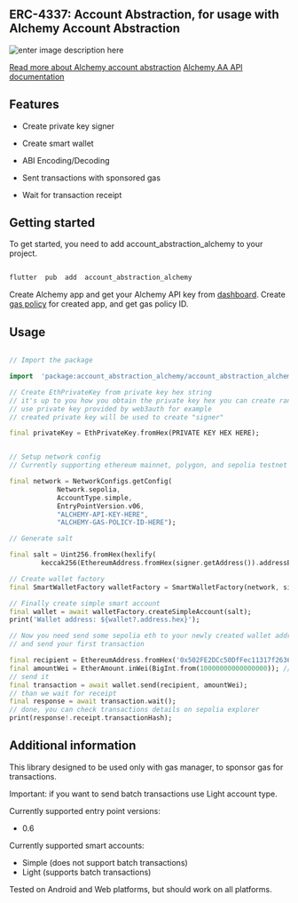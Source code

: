 
  
## ERC-4337: Account Abstraction, for usage with Alchemy Account Abstraction

![enter image description here](https://www.datocms-assets.com/105223/1701819587-logo.svg)

  [Read more about Alchemy account abstraction](https://www.alchemy.com/account-abstraction-infrastructure)
  [Alchemy AA API documentation](https://docs.alchemy.com/reference/bundler-api-quickstart)

## Features

  

- Create private key signer

- Create smart wallet

- ABI Encoding/Decoding

- Sent transactions with sponsored gas

- Wait for transaction receipt

  
  

## Getting started

  

To get started, you need to add account_abstraction_alchemy to your project.

```sh

flutter  pub  add  account_abstraction_alchemy

```

Create Alchemy app and get your Alchemy API key from [dashboard](https://dashboard.alchemy.com/).
Create [gas policy](https://dashboard.alchemy.com/gas-manager) for created app, and get gas policy ID.

  

## Usage

  

```dart

// Import the package

import  'package:account_abstraction_alchemy/account_abstraction_alchemy.dart';

// Create EthPrivateKey from private key hex string
// it's up to you how you obtain the private key hex you can create random or
// use private key provided by web3auth for example
// created private key will be used to create "signer"

final privateKey = EthPrivateKey.fromHex(PRIVATE KEY HEX HERE);


// Setup network config
// Currently supporting ethereum mainnet, polygon, and sepolia testnet networks.

final network = NetworkConfigs.getConfig(
			Network.sepolia,
			AccountType.simple,
			EntryPointVersion.v06,
			"ALCHEMY-API-KEY-HERE",
			"ALCHEMY-GAS-POLICY-ID-HERE");

// Generate salt

final salt = Uint256.fromHex(hexlify(
		keccak256(EthereumAddress.fromHex(signer.getAddress()).addressBytes)));

// Create wallet factory
final SmartWalletFactory walletFactory = SmartWalletFactory(network, signer);

// Finally create simple smart account
final wallet = await walletFactory.createSimpleAccount(salt);
print('Wallet address: ${wallet?.address.hex}');

// Now you need send some sepolia eth to your newly created wallet address
// and send your first transaction

final recipient = EthereumAddress.fromHex('0x502FE2DCc50DfFec11317f26363fcb44D507D81C');
final amountWei = EtherAmount.inWei(BigInt.from(10000000000000000)); // 0.01 eth
// send it
final transaction = await wallet.send(recipient, amountWei);
// than we wait for receipt 
final response = await transaction.wait();
// done, you can check transactions details on sepolia explorer
print(response!.receipt.transactionHash);
```

  

## Additional information

This library designed to be used only with gas manager, to sponsor gas for transactions.

Important: if you want to send batch transactions use Light account type.


Currently supported entry point versions: 
 - 0.6

Currently supported smart accounts:
- Simple (does not support batch transactions)
- Light (supports batch transactions)


Tested on Android and Web platforms, but should work on all platforms.
